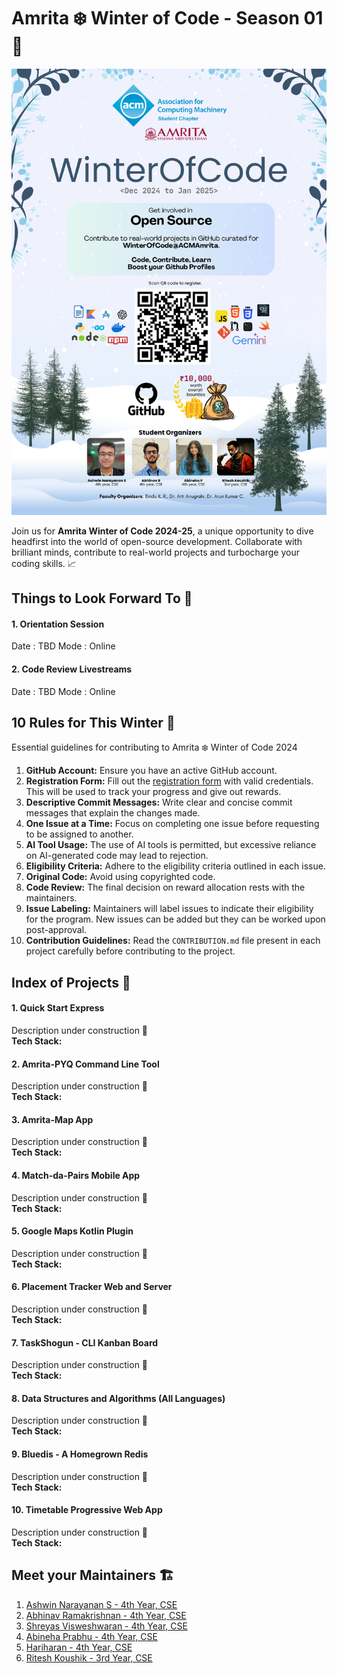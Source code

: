 # Amrita :snowflake: Winter of Code - Season 01 :tada:

![winter-of-code-poster](./WinterOfCode_Poster.png)

Join us for **Amrita Winter of Code 2024-25**, a unique opportunity to dive 
headfirst into the world of open-source development. Collaborate with brilliant 
minds, contribute to real-world projects and turbocharge your coding skills. :chart_with_upwards_trend:

## Things to Look Forward To :dizzy:
#### 1. Orientation Session
Date : TBD
Mode : Online

#### 2. Code Review Livestreams
Date : TBD
Mode : Online

## 10 Rules for This Winter :memo:
Essential guidelines for contributing to Amrita :snowflake: Winter of Code 2024
1. **GitHub Account:** Ensure you have an active GitHub account.
2. **Registration Form:** Fill out the [registration form](https://forms.office.com/r/xH6GzZZhzC) with valid credentials. This will be used to track your progress and give out rewards.
3. **Descriptive Commit Messages:** Write clear and concise commit messages that explain the changes made.
4. **One Issue at a Time:** Focus on completing one issue before requesting to be assigned to another.
5. **AI Tool Usage:** The use of AI tools is permitted, but excessive reliance on AI-generated code may lead to rejection.
6. **Eligibility Criteria:** Adhere to the eligibility criteria outlined in each issue.
7. **Original Code:** Avoid using copyrighted code.
8. **Code Review:** The final decision on reward allocation rests with the maintainers.
9. **Issue Labeling:** Maintainers will label issues to indicate their eligibility for the program. New issues can be added but they can be worked upon post-approval.
10. **Contribution Guidelines:** Read the `CONTRIBUTION.md` file present in each project carefully 
before contributing to the project.

## Index of Projects :bento:
#### 1. Quick Start Express
Description under construction :construction:    
**Tech Stack:**

#### 2. Amrita-PYQ Command Line Tool
Description under construction :construction:    
**Tech Stack:**

#### 3. Amrita-Map App
Description under construction :construction:    
**Tech Stack:**

#### 4. Match-da-Pairs Mobile App
Description under construction :construction:    
**Tech Stack:**

#### 5. Google Maps Kotlin Plugin
Description under construction :construction:    
**Tech Stack:**

#### 6. Placement Tracker Web and Server
Description under construction :construction:    
**Tech Stack:**

#### 7. TaskShogun - CLI Kanban Board
Description under construction :construction:    
**Tech Stack:**

#### 8. Data Structures and Algorithms (All Languages)
Description under construction :construction:    
**Tech Stack:**

#### 9. Bluedis - A Homegrown Redis
Description under construction :construction:    
**Tech Stack:**

#### 10. Timetable Progressive Web App
Description under construction :construction:    
**Tech Stack:**

## Meet your Maintainers :building_construction:
1. [Ashwin Narayanan S - 4th Year, CSE](https://github.com/Ashrockzzz2003)
2. [Abhinav Ramakrishnan - 4th Year, CSE](https://github.com/Abhinav-ark/)
3. [Shreyas Visweshwaran - 4th Year, CSE](https://github.com/FirefoxSRV)
4. [Abineha Prabhu - 4th Year, CSE](https://github.com/abineha)
5. [Hariharan - 4th Year, CSE](https://github.com/Hariharan-Arul)
6. [Ritesh Koushik - 3rd Year, CSE](https://github.com/IAmRiteshKoushik)
